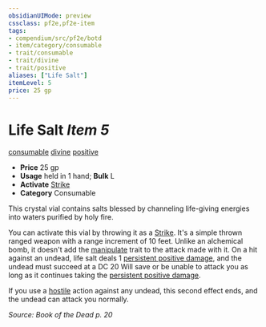 ```yaml
---
obsidianUIMode: preview
cssclass: pf2e,pf2e-item
tags:
- compendium/src/pf2e/botd
- item/category/consumable
- trait/consumable
- trait/divine
- trait/positive
aliases: ["Life Salt"]
itemLevel: 5
price: 25 gp
---
```

# Life Salt *Item 5*  
[consumable](../../../rules/traits/consumable.md)  [divine](../../../rules/traits/divine.md)  [positive](../../../rules/traits/positive.md)  

- **Price** 25 gp
- **Usage** held in 1 hand; **Bulk** L
- **Activate** [Strike](../../../rules/actions/strike.md)
- **Category** Consumable

This crystal vial contains salts blessed by channeling life-giving energies into waters purified by holy fire.

You can activate this vial by throwing it as a [Strike](../../../rules/actions/strike.md). It's a simple thrown ranged weapon with a range increment of 10 feet. Unlike an alchemical bomb, it doesn't add the [manipulate](../../../rules/traits/manipulate.md) trait to the attack made with it. On a hit against an undead, life salt deals 1 [persistent positive damage](../../../rules/conditions.md#Persistent%20Damage), and the undead must succeed at a DC 20 Will save or be unable to attack you as long as it continues taking the [persistent positive damage](../../../rules/conditions.md#Persistent%20Damage).

If you use a [hostile](../../../rules/conditions.md#Hostile) action against any undead, this second effect ends, and the undead can attack you normally.

*Source: Book of the Dead p. 20*